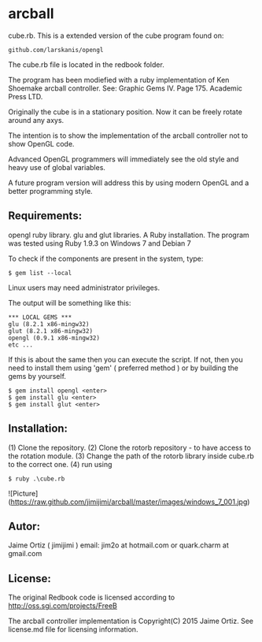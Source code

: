 arcball
=======

cube.rb. This is a extended version of the cube program found on:
    
	github.com/larskanis/opengl

The cube.rb file is located in the redbook folder.
	
The program has been modiefied with a ruby implementation of Ken Shoemake arcball controller.
See: Graphic Gems IV. Page 175. Academic Press LTD. 

Originally the cube is in a stationary position. Now it can be freely rotate around any axys.

The intention is to show the implementation of the arcball controller not to show OpenGL code. 

Advanced OpenGL programmers will immediately see the old style and heavy use of global variables.

A future program version will address this by using modern OpenGL and a better programming style.


Requirements:
-------------

opengl ruby library.
glu and glut libraries.
A Ruby installation.
The program was tested using Ruby 1.9.3 on Windows 7 and Debian 7


To check if the components are present in the system, type:

	$ gem list --local

Linux users may need administrator privileges.

The output will be something like this:

```
*** LOCAL GEMS ***
glu (8.2.1 x86-mingw32)
glut (8.2.1 x86-mingw32)
opengl (0.9.1 x86-mingw32)
etc ...
```

If this is about the same then you can execute the script.
If not, then you need to install them using 'gem' ( preferred method ) or by building the gems by yourself.

	$ gem install opengl <enter>
	$ gem install glu <enter>
	$ gem install glut <enter>

Installation:
-------------

(1) Clone the repository.
(2) Clone the rotorb repository - to have access to the rotation module.
(3) Change the path of the rotorb library inside cube.rb to the correct one.
(4) run using
	
	$ ruby .\cube.rb

![Picture] (https://raw.github.com/jimijimi/arcball/master/images/windows_7_001.jpg)	
	
	
Autor:
------

Jaime Ortiz ( jimijimi ) email: jim2o at hotmail.com or quark.charm at gmail.com	
	
	
License:
--------

The original Redbook code is licensed according to http://oss.sgi.com/projects/FreeB

The arcball controller implementation is Copyright(C) 2015 Jaime Ortiz.
See license.md file for licensing information.	
